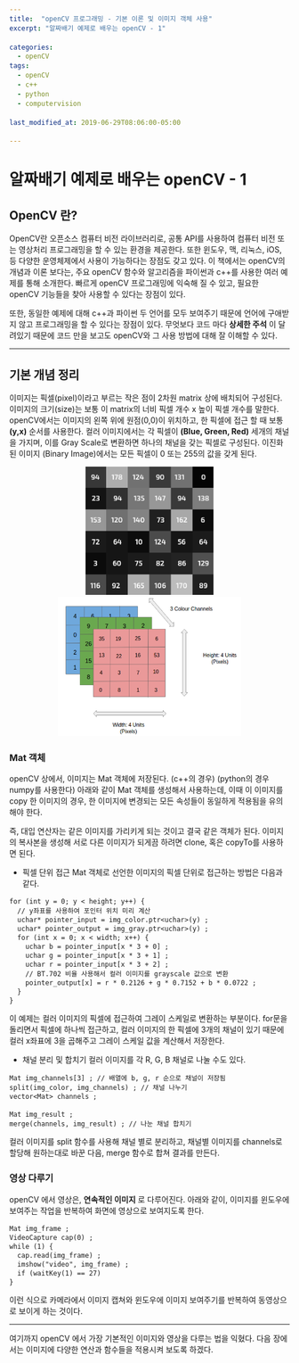 ```yaml
---
title:  "openCV 프로그래밍 - 기본 이론 및 이미지 객체 사용"
excerpt: "알짜배기 예제로 배우는 openCV - 1"

categories:
  - openCV
tags:
  - openCV
  - c++
  - python
  - computervision

last_modified_at: 2019-06-29T08:06:00-05:00

---
```


# 알짜배기 예제로 배우는 openCV - 1

## OpenCV 란?
OpenCV란 오픈소스 컴퓨터 비전 라이브러리로, 공통 API를 사용하여 컴퓨터 비전 또는 영상처리 프로그래밍을 할 수 있는 환경을 제공한다. 또한 윈도우, 맥, 리눅스, iOS, 등 다양한 운영체제에서 사용이 가능하다는 장점도 갖고 있다.
이 책에서는 openCV의 개념과 이론 보다는, 주요 openCV 함수와 알고리즘을 파이썬과 c++를 사용한 여러 예제를 통해 소개한다. 빠르게 openCV 프로그래밍에 익숙해 질 수 있고, 필요한 openCV 기능들을 찾아 사용할 수 있다는 장점이 있다.

또한, 동일한 예제에 대해 c++과 파이썬 두 언어를 모두 보여주기 때문에 언어에 구애받지 않고 프로그래밍을 할 수 있다는 장점이 있다. 무엇보다 코드 마다 **상세한 주석** 이 달려있기 때문에 코드 만을 보고도 openCV와 그 사용 방법에 대해 잘 이해할 수 있다.

------------

## 기본 개념 정리

이미지는 픽셀(pixel)이라고 부르는 작은 점이 2차원 matrix 상에 배치되어 구성된다.
이미지의 크기(size)는 보통 이 matrix의 너비 픽셀 개수 x 높이 픽셀 개수를 말한다.
openCV에서는 이미지의 왼쪽 위에 원점(0,0)이 위치하고, 한 픽셀에 접근 할 때 보통 **(y,x)** 순서를 사용한다.
컬러 이미지에서는 각 픽셀이 **(Blue, Green, Red)** 세개의 채널을 가지며, 이를 Gray Scale로 변환하면 하나의 채널을 갖는 픽셀로 구성된다. 이진화된 이미지 (Binary Image)에서는 모든 픽셀이 0 또는 255의 값을 갖게 된다.

<p align="center">
  <img src="/assets/images/grayscale.png" width="230px" height="230px" alt="grayscale">
  <img src="/assets/images/color.png" width="330px" height="250px" alt="color">
</p>

### Mat 객체
openCV 상에서, 이미지는 Mat 객체에 저장된다. (c++의 경우) (python의 경우 numpy를 사용한다)
아래와 같이 Mat 객체를 생성해서 사용하는데, 이때 이 이미지를 copy 한 이미지의 경우, 한 이미지에 변경되는 모든 속성들이 동일하게 적용됨을 유의해야 한다.

즉, 대입 연산자는 같은 이미지를 가리키게 되는 것이고 결국 같은 객체가 된다.
이미지의 복사본을 생성해 서로 다른 이미지가 되게끔 하려면 clone, 혹은 copyTo를 사용하면 된다.

* 픽셀 단위 접근
Mat 객체로 선언한 이미지의 픽셀 단위로 접근하는 방법은 다음과 같다.
~~~
for (int y = 0; y < height; y++) {
  // y좌표를 사용하여 포인터 위치 미리 계산
  uchar* pointer_input = img_color.ptr<uchar>(y) ;
  uchar* pointer_output = img_gray.ptr<uchar>(y) ;
  for (int x = 0; x < width; x++) {
    uchar b = pointer_input[x * 3 + 0] ;
    uchar g = pointer_input[x * 3 + 1] ;
    uchar r = pointer_input[x * 3 + 2] ;
    // BT.702 비율 사용해서 컬러 이미지를 grayscale 값으로 변환
    pointer_output[x] = r * 0.2126 + g * 0.7152 + b * 0.0722 ;
  }
}
~~~
이 예제는 컬러 이미지의 픽셀에 접근하여 그레이 스케일로 변환하는 부분이다. for문을 돌리면서 픽셀에 하나씩 접근하고, 컬러 이미지의 한 픽셀에 3개의 채널이 있기 때문에 컬러 x좌표에 3을 곱해주고 그레이 스케일 값을 계산해서 저장한다.

* 채널 분리 및 합치기
컬러 이미지를 각 R, G, B 채널로 나눌 수도 있다.
~~~
Mat img_channels[3] ; // 배열에 b, g, r 순으로 채널이 저장됨
split(img_color, img_channels) ; // 채널 나누기
vector<Mat> channels ;

Mat img_result ;
merge(channels, img_result) ; // 나눈 채널 합치기
~~~
컬러 이미지를 split 함수를 사용해 채널 별로 분리하고, 채널별 이미지를 channels로 할당해 원하는대로 바꾼 다음, merge 함수로 합쳐 결과를 만든다.

### 영상 다루기

openCV 에서 영상은, **연속적인 이미지** 로 다루어진다. 아래와 같이, 이미지를 윈도우에 보여주는 작업을 반복하여 화면에 영상으로 보여지도록 한다.

~~~
Mat img_frame ;
VideoCapture cap(0) ;
while (1) {
  cap.read(img_frame) ;
  imshow("video", img_frame) ;
  if (waitKey(1) == 27)
}
~~~

이런 식으로 카메라에서 이미지 캡쳐와 윈도우에 이미지 보여주기를 반복하여 동영상으로 보이게 하는 것이다.

---------
여기까지 openCV 에서 가장 기본적인 이미지와 영상을 다루는 법을 익혔다. 다음 장에서는 이미지에 다양한 연산과 함수들을 적용시켜 보도록 하겠다.

